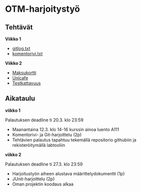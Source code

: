 # OTM-harjoitystyö

## Tehtävät

**Viikko 1**

* [gitlog.txt](https://github.com/lchz/otm-harjoitustyo/blob/master/laskarit/viikko1/gitlog.txt)
* [komentorivi.txt](https://github.com/lchz/otm-harjoitustyo/blob/master/laskarit/viikko1/komentorivi.txt)

**Viikko 2**

* [Maksukortti](https://github.com/lchz/otm-harjoitustyo/tree/master/laskarit/viikko2/Maksukortti) 
* [Unicafe](https://github.com/lchz/otm-harjoitustyo/tree/master/laskarit/viikko2/Unicafe)
* [Testkattavuus](https://github.com/lchz/otm-harjoitustyo/blob/master/laskarit/viikko2/Testikattavuus.png)

## Aikataulu

**viikko 1**

Palautuksen deadline ti 20.3. klo 23:59

* Maanantaina 12.3. klo 14-16 kurssin ainoa luento A111
* Komentorivi- ja Git-harjoittelu (2p)
* Tehtävien palautus tapahtuu tekemällä repositorio githubiin ja rekisteröitymällä labtooliin

**viikko 2**

Palautuksen deadline ti 27.3. klo 23:59
* Harjoitustyön aiheen alustava määrittelydokumentti (1p)
* JUnit-harjoittelu (2p)
* Oman projektin koodaus alkaa
